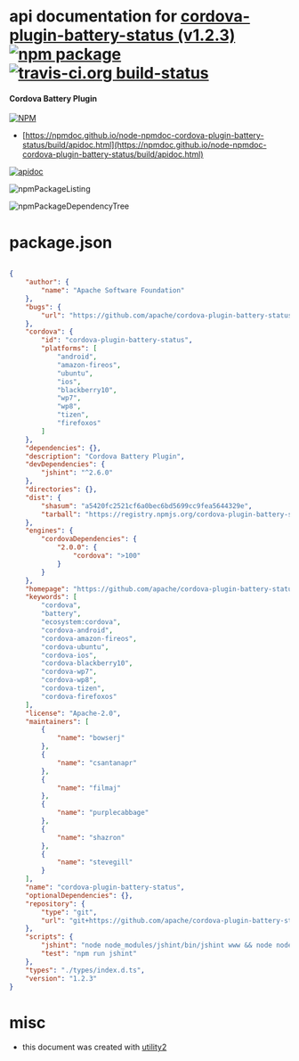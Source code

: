 # api documentation for  [cordova-plugin-battery-status (v1.2.3)](https://github.com/apache/cordova-plugin-battery-status#readme)  [![npm package](https://img.shields.io/npm/v/npmdoc-cordova-plugin-battery-status.svg?style=flat-square)](https://www.npmjs.org/package/npmdoc-cordova-plugin-battery-status) [![travis-ci.org build-status](https://api.travis-ci.org/npmdoc/node-npmdoc-cordova-plugin-battery-status.svg)](https://travis-ci.org/npmdoc/node-npmdoc-cordova-plugin-battery-status)
#### Cordova Battery Plugin

[![NPM](https://nodei.co/npm/cordova-plugin-battery-status.png?downloads=true&downloadRank=true&stars=true)](https://www.npmjs.com/package/cordova-plugin-battery-status)

- [https://npmdoc.github.io/node-npmdoc-cordova-plugin-battery-status/build/apidoc.html](https://npmdoc.github.io/node-npmdoc-cordova-plugin-battery-status/build/apidoc.html)

[![apidoc](https://npmdoc.github.io/node-npmdoc-cordova-plugin-battery-status/build/screenCapture.buildCi.browser.%252Ftmp%252Fbuild%252Fapidoc.html.png)](https://npmdoc.github.io/node-npmdoc-cordova-plugin-battery-status/build/apidoc.html)

![npmPackageListing](https://npmdoc.github.io/node-npmdoc-cordova-plugin-battery-status/build/screenCapture.npmPackageListing.svg)

![npmPackageDependencyTree](https://npmdoc.github.io/node-npmdoc-cordova-plugin-battery-status/build/screenCapture.npmPackageDependencyTree.svg)



# package.json

```json

{
    "author": {
        "name": "Apache Software Foundation"
    },
    "bugs": {
        "url": "https://github.com/apache/cordova-plugin-battery-status/issues"
    },
    "cordova": {
        "id": "cordova-plugin-battery-status",
        "platforms": [
            "android",
            "amazon-fireos",
            "ubuntu",
            "ios",
            "blackberry10",
            "wp7",
            "wp8",
            "tizen",
            "firefoxos"
        ]
    },
    "dependencies": {},
    "description": "Cordova Battery Plugin",
    "devDependencies": {
        "jshint": "^2.6.0"
    },
    "directories": {},
    "dist": {
        "shasum": "a5420fc2521cf6a0bec6bd5699cc9fea5644329e",
        "tarball": "https://registry.npmjs.org/cordova-plugin-battery-status/-/cordova-plugin-battery-status-1.2.3.tgz"
    },
    "engines": {
        "cordovaDependencies": {
            "2.0.0": {
                "cordova": ">100"
            }
        }
    },
    "homepage": "https://github.com/apache/cordova-plugin-battery-status#readme",
    "keywords": [
        "cordova",
        "battery",
        "ecosystem:cordova",
        "cordova-android",
        "cordova-amazon-fireos",
        "cordova-ubuntu",
        "cordova-ios",
        "cordova-blackberry10",
        "cordova-wp7",
        "cordova-wp8",
        "cordova-tizen",
        "cordova-firefoxos"
    ],
    "license": "Apache-2.0",
    "maintainers": [
        {
            "name": "bowserj"
        },
        {
            "name": "csantanapr"
        },
        {
            "name": "filmaj"
        },
        {
            "name": "purplecabbage"
        },
        {
            "name": "shazron"
        },
        {
            "name": "stevegill"
        }
    ],
    "name": "cordova-plugin-battery-status",
    "optionalDependencies": {},
    "repository": {
        "type": "git",
        "url": "git+https://github.com/apache/cordova-plugin-battery-status.git"
    },
    "scripts": {
        "jshint": "node node_modules/jshint/bin/jshint www && node node_modules/jshint/bin/jshint src && node node_modules/jshint/bin/jshint tests",
        "test": "npm run jshint"
    },
    "types": "./types/index.d.ts",
    "version": "1.2.3"
}
```



# misc
- this document was created with [utility2](https://github.com/kaizhu256/node-utility2)
